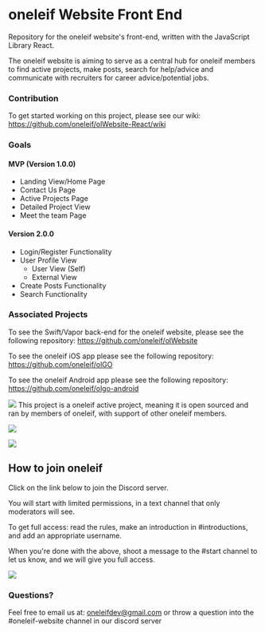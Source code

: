 # oneleif Website Front End

Repository for the oneleif website's front-end, written with the JavaScript Library React. 

The oneleif website is aiming to serve as a central hub for oneleif members to find active projects, make posts, search for help/advice and communicate with recruiters for career advice/potential jobs.

### Contribution

To get started working on this project, please see our wiki: https://github.com/oneleif/olWebsite-React/wiki

### Goals

#### MVP (Version 1.0.0)

* Landing View/Home Page
* Contact Us Page
* Active Projects Page
* Detailed Project View
* Meet the team Page

#### Version 2.0.0

* Login/Register Functionality
* User Profile View
  * User View (Self)
  * External View
* Create Posts Functionality
* Search Functionality

### Associated Projects

To see the Swift/Vapor back-end for the oneleif website, please see the following repository: https://github.com/oneleif/olWebsite

To see the oneleif iOS app please see the following repository: https://github.com/oneleif/olGO

To see the oneleif Android app please see the following repository: https://github.com/oneleif/olgo-android


![](https://github.com/oneleif/olWebsite/blob/master/Public/images/oneleif.png)
This project is a oneleif active project, meaning it is open sourced and ran by members of oneleif, with support of other oneleif members.

[![](https://img.shields.io/badge/oneleif-Twitter-blue.svg)](https://twitter.com/oneleifdev)

[![](https://img.shields.io/badge/oneleif-YouTube-red.svg)](https://www.youtube.com/channel/UC3HN0jID38K0Vb_WChvgQmA)

## How to join oneleif
Click on the link below to join the Discord server.

You will start with limited permissions, in a text channel that only moderators will see.

To get full access: read the rules, make an introduction in #introductions, and add an appropriate username.

When you're done with the above, shoot a message to the #start channel to let us know, and we will give you full access.

[![](https://img.shields.io/badge/oneleif-Discord-7284be.svg)](https://discord.gg/tv9UdJK)

### Questions?
Feel free to email us at: oneleifdev@gmail.com or throw a question into the #oneleif-website channel in our discord server
